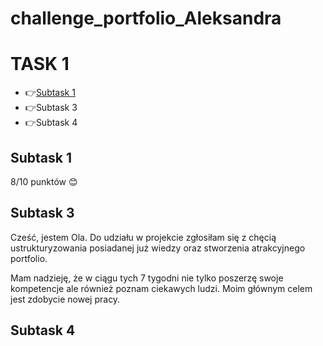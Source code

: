 # challenge_portfolio_Aleksandra
# TASK 1
 * 👉[Subtask 1](#Subtask-1)
 * 👉Subtask 3
 * 👉Subtask 4
 
## Subtask 1
8/10 punktów :blush: 
## Subtask 3
Cześć,
jestem Ola. Do udziału w projekcie zgłosiłam się z chęcią ustrukturyzowania posiadanej już wiedzy oraz stworzenia atrakcyjnego portfolio. 

Mam nadzieję, że w ciągu tych 7 tygodni nie tylko poszerzę swoje kompetencje ale również poznam ciekawych ludzi. 
Moim głównym celem jest zdobycie nowej pracy.

## Subtask 4

